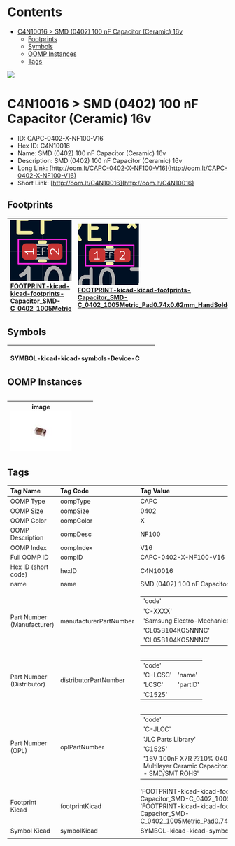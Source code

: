 



Contents
========

* [C4N10016 > SMD (0402) 100 nF Capacitor (Ceramic) 16v](#c4n10016--smd-0402-100-nf-capacitor-ceramic-16v)
	* [Footprints](#footprints)
	* [Symbols](#symbols)
	* [OOMP Instances](#oomp-instances)
	* [Tags](#tags)
  
![][im]
# C4N10016 > SMD (0402) 100 nF Capacitor (Ceramic) 16v

- ID: CAPC-0402-X-NF100-V16
- Hex ID: C4N10016
- Name: SMD (0402) 100 nF Capacitor (Ceramic) 16v
- Description: SMD (0402) 100 nF Capacitor (Ceramic) 16v
- Long Link: [http://oom.lt/CAPC-0402-X-NF100-V16](http://oom.lt/CAPC-0402-X-NF100-V16)
- Short Link: [http://oom.lt/C4N10016](http://oom.lt/C4N10016)

## Footprints
  

|[![](https://raw.githubusercontent.com/oomlout/oomlout_OOMP_eda_V2/main/FOOTPRINT/kicad/kicad-footprints/Capacitor_SMD/C_0402_1005Metric/image_140.png)<br>FOOTPRINT-kicad-kicad-footprints-Capacitor_SMD-C_0402_1005Metric](https://github.com/oomlout/oomlout_OOMP_eda_V2/tree/main/FOOTPRINT/kicad/kicad-footprints/Capacitor_SMD/C_0402_1005Metric/)|[![](https://raw.githubusercontent.com/oomlout/oomlout_OOMP_eda_V2/main/FOOTPRINT/kicad/kicad-footprints/Capacitor_SMD/C_0402_1005Metric_Pad0.74x0.62mm_HandSolder/image_140.png)<br>FOOTPRINT-kicad-kicad-footprints-Capacitor_SMD-C_0402_1005Metric_Pad0.74x0.62mm_HandSolder](https://github.com/oomlout/oomlout_OOMP_eda_V2/tree/main/FOOTPRINT/kicad/kicad-footprints/Capacitor_SMD/C_0402_1005Metric_Pad0.74x0.62mm_HandSolder/)||
| :--- | :--- | :--- |

## Symbols
  

|![]()<br>SYMBOL-kicad-kicad-symbols-Device-C|||
| :--- | :--- | :--- |

## OOMP Instances
  

||||
| :--- | :--- | :--- |
  

|image<br>[![](https://raw.githubusercontent.com/oomlout/oomlout_OOMP_parts_V2/main/CAPC/0402/X/NF100/V16/image_140.jpg)](https://github.com/oomlout/oomlout_OOMP_parts_V2/tree/main/CAPC/0402/X/NF100/V16/image.jpg)||||
| :---: | :---: | :---: | :---: |

## Tags
  

|Tag Name|Tag Code|Tag Value|
| :--- | :--- | :--- |
|OOMP Type|oompType|CAPC|
|OOMP Size|oompSize|0402|
|OOMP Color|oompColor|X|
|OOMP Description|oompDesc|NF100|
|OOMP Index|oompIndex|V16|
|Full OOMP ID|oompID|CAPC-0402-X-NF100-V16|
|Hex ID (short code)|hexID|C4N10016|
|name|name|SMD (0402) 100 nF Capacitor (Ceramic) 16v|
|Part Number (Manufacturer)|manufacturerPartNumber|<table><tr><td>'code'</td></tr><tr><td> 'C-XXXX'</td><td> 'name'</td></tr><tr><td> 'Samsung Electro-Mechanics'</td><td> 'partID'</td></tr><tr><td> 'CL05B104KO5NNNC'</td><td> 'partName'</td></tr><tr><td> 'CL05B104KO5NNNC'</td></tr></table>|
|Part Number (Distributor)|distributorPartNumber|<table><tr><td>'code'</td></tr><tr><td> 'C-LCSC'</td><td> 'name'</td></tr><tr><td> 'LCSC'</td><td> 'partID'</td></tr><tr><td> 'C1525'</td></tr></table>|
|Part Number (OPL)|oplPartNumber|<table><tr><td>'code'</td></tr><tr><td> 'C-JLCC'</td><td> 'name'</td></tr><tr><td> 'JLC Parts Library'</td><td> 'partID'</td></tr><tr><td> 'C1525'</td><td> 'partName'</td></tr><tr><td> '16V 100nF X7R ??10% 0402  Multilayer Ceramic Capacitors MLCC - SMD/SMT ROHS'</td></tr></table>|
|Footprint Kicad|footprintKicad|'FOOTPRINT-kicad-kicad-footprints-Capacitor_SMD-C_0402_1005Metric', 'FOOTPRINT-kicad-kicad-footprints-Capacitor_SMD-C_0402_1005Metric_Pad0.74x0.62mm_HandSolder'|
|Symbol Kicad|symbolKicad|SYMBOL-kicad-kicad-symbols-Device-C|
||||



[im]: image_450.jpg
